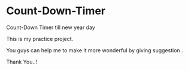 # Count-Down-Timer
Count-Down Timer till new year day 

This is my practice project.

You guys can help me to make it more wonderful by giving suggestion .

Thank You..!
